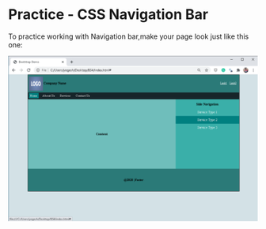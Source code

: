 # Practice - CSS Navigation Bar

To practice working with Navigation bar,make your page look just like this one:

<img src="img/output.png" alt="Output">

